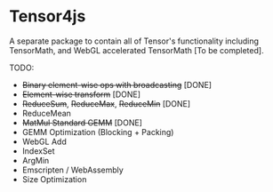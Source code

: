 # Tensor4js

A separate package to contain all of Tensor's functionality including 
TensorMath, and WebGL accelerated TensorMath [To be completed].

TODO:
* ~~Binary element-wise ops with broadcasting~~ [DONE]
* ~~Element-wise transform~~ [DONE]
* ~~ReduceSum~~, ~~ReduceMax~~, ~~ReduceMin~~ [DONE]
* ReduceMean
* ~~MatMul Standard GEMM~~ [DONE]
* GEMM Optimization (Blocking + Packing)
* WebGL Add
* IndexSet
* ArgMin
* Emscripten / WebAssembly
* Size Optimization
